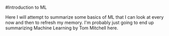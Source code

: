 #Introduction to ML

Here I will attempt to summarize some basics of ML that I can look at every now and then to refresh my memory.
I'm probably just going to end up summarizing Machine Learning by Tom Mitchell here.

